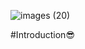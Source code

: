 ![images (20)](https://user-images.githubusercontent.com/102848810/161901020-39219b07-13c6-402f-866f-680c6cc45358.jpeg)
</p>

#Introduction😎






















